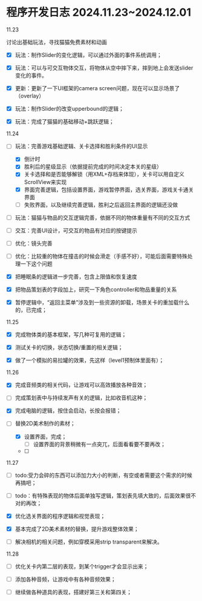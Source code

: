# 程序开发日志 2024.11.23~2024.12.01

11.23

讨论出基础玩法，寻找猫猫免费素材和动画

- [x] 玩法：制作Slider的变化逻辑，可以通过外面的事件系统调用；
- [x] 玩法：可以与可交互物体交互，将物体从空中摔下来，摔到地上会发送slider变化的事件。
- [x] 更新：更新了一下UI框架的camera screen问题，现在可以显示场景了（overlay）
- [x] 玩法：制作Slider的改变upperbound的逻辑；
- [x] 玩法：完成了猫猫的基础移动+跳跃逻辑；



11.24

- [ ] 玩法：完善游戏基础逻辑、关卡选择和胜利条件的UI显示
  - [x] 倒计时
  - [x] 胜利后的星级显示（依据提前完成的时间决定本关的星级）
  - [x] 关卡选择和是否能够解锁（用XML+存档来体现），关卡可以用自定义ScrollView来实现
  - [x] 界面完善逻辑，包括设置界面，游戏暂停界面，选关界面，游戏关卡通关界面
  - [ ] 失败界面，以及继续完善逻辑，胜利之后返回主界面的逻辑还没做
- [ ] 玩法：猫猫与物品的交互逻辑完善，依据不同的物体重量有不同的交互方式
- [ ] 交互：完善UI设计，可交互的物品有对应的按键提示
- [ ] 优化：镜头完善
- [ ] 优化：比较重的物体在撞击的时候会滑走（手感不好），可能后面需要特殊处理一下这个问题
- [x] 把睡眠条的逻辑进一步完善，包含上限值和恢复速度
- [x] 把物品策划表的字段加上，研究一下角色controller和物品重量的关系
- [x] 暂停逻辑中，“返回主菜单”涉及到一些资源的卸载，场景关卡的重加载什么的，已完成；



11.25

- [x] 完成物体类的基本框架，写几种可复用的逻辑；
- [x] 测试关卡的切换，状态切换/重置的相关逻辑；
- [x] 做了一个模拟的易拉罐的效果，先这样（level1预制体里面有）； 



11.26

- [x] 完成音频类的相关代码，让游戏可以高效播放各种音效；

- [ ] 完成策划表中与持续发声有关的逻辑，比如收音机这种；

- [x] 完成电脑的逻辑，按住会启动，长按会报错；

- [ ] 替换2D美术制作的素材；

  - [x] 设置界面，完成；
    - [ ] 设置界面的背景稍微有一点突兀，后面看看要不要再改；

  - [ ] 

  

11.27

- [ ] todo:受力会碎的东西可以添加力大小的判断，有空或者需要这个需求的时候再搞吧；
- [ ] todo：有特殊表现的物体后面单独写逻辑，策划表先填大致的，后面效果很不对的再改；
- [x] 优化选关界面的程序逻辑和视觉表现；
- [x] 基本完成了2D美术素材的替换，提升游戏整体效果；
- [ ] 解决相机的相关问题，例如穿模采用strip transparent来解决。



11.28

- [ ] 优化关卡内第二层的表现，到某个trigger才会显示出来；
- [ ] 添加各种音频，让游戏中有各种音频效果；
- [ ] 继续做各种道具的表现，搭建好第三关和第四关；

